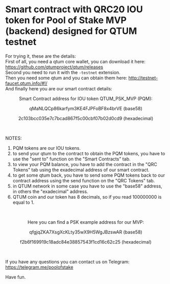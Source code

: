 # Smart contract with QRC20 IOU token for Pool of Stake MVP (backend) designed for QTUM testnet

For trying it, these are the details:
<br>
First of all, you need a qtum core wallet, you can download it here: https://github.com/qtumproject/qtum/releases
<br>
Second you need to run it with the `-testnet` extension.
<br>
Then you need some qtum and you can obtain them here: http://testnet-faucet.qtum.info/#!/
<br>
And finally here you are our smart contract details:

<p align="center">Smart Contract address for IOU token QTUM_PSK_MVP (PQM):</p>

<p align="center">qMaNLQCp86karfym3KE4FJPFoBF8x4brVE (base58)</p>

<p align="center">2c103bcc035e7c7bcad867f5c00cbf07b02d0cd9 (hexadecimal)</p>

<br>

NOTES:

1) PQM tokens are our IOU tokens.
2) to send your qtum to the contract to obtain the PQM tokens, you have to use the "sent to" function on the "Smart Contracts" tab.
3) to view your PQM balance, you have to add the contract in the "QRC Tokens" tab using the exadecimal address of our smart contract.
4) to get some qtum back, you have to send some PQM tokens back to our contract address using the send function on the "QRC Tokens" tab.
5) in QTUM network in some case you have to use the "base58" address, in others the "exadecimal" address.
6) QTUM coin and our token has 8 decimals, so if you read 100000000 is equal to 1.

<br>

<p align="center">Here you can find a PSK example address for our MVP:</p>
  
<p align="center">qfgjqZKA7XsgXcKLty35wX9H5WgJBzswAR (base58)</p>

<p align="center">f2b6f169919c18adc84e38857543f1cd16c62c25 (hexadecimal)</p>

<br>

If you have any questions you can contact us on Telegram: https://telegram.me/poolofstake

Have fun.
